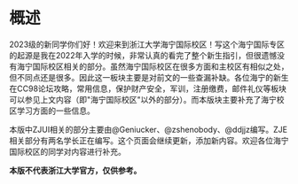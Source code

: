 # 概述
2023级的新同学你们好！欢迎来到浙江大学海宁国际校区！写这个海宁国际专区的起源是我在2022年入学的时候，非常认真的看完了整个新生指引，但很遗憾没有海宁国际校区相关的部分。虽然海宁国际校区在很多方面和主校区有相似之处，但不同点还是很多。因此这一板块主要是对前文的一些查漏补缺。各位海宁的新生在CC98论坛攻略，常用信息，保护财产安全，军训，注册缴费，邮件礼仪等板块可以参见上文内容（即"海宁国际校区"以外的部分）。而本版块主要补充了海宁校区学习方面的一些信息。  

本版中ZJUI相关的部分主要由@Geniucker、@zshenobody、@ddjjz编写。ZJE相关部分有两名学长正在编写。这个页面会继续更新，添加新内容。欢迎各位海宁国际校区的同学对内容进行补充。  

**本版不代表浙江大学官方，仅供参考。**  
